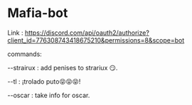 # Mafia-bot

Link : https://discord.com/api/oauth2/authorize?client_id=776308743418675210&permissions=8&scope=bot

commands:

--strairux : add penises to strariux 😏.

--tl : ¡trolado puto😝😝😝!

--oscar : take info for oscar.
